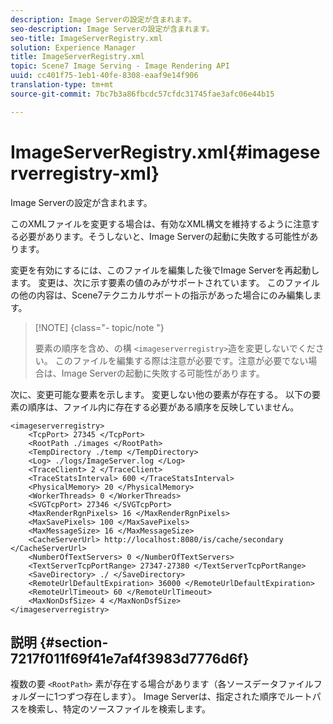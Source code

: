 ```yaml
---
description: Image Serverの設定が含まれます。
seo-description: Image Serverの設定が含まれます。
seo-title: ImageServerRegistry.xml
solution: Experience Manager
title: ImageServerRegistry.xml
topic: Scene7 Image Serving - Image Rendering API
uuid: cc401f75-1eb1-40fe-8308-eaaf9e14f906
translation-type: tm+mt
source-git-commit: 7bc7b3a86fbcdc57cfdc31745fae3afc06e44b15

---
```



# ImageServerRegistry.xml{#imageserverregistry-xml}

Image Serverの設定が含まれます。

このXMLファイルを変更する場合は、有効なXML構文を維持するように注意する必要があります。そうしないと、Image Serverの起動に失敗する可能性があります。

変更を有効にするには、このファイルを編集した後でImage Serverを再起動します。 変更は、次に示す要素の値のみがサポートされています。 このファイルの他の内容は、Scene7テクニカルサポートの指示があった場合にのみ編集します。

>[!NOTE] {class=&quot;- topic/note &quot;}
>
>要素の順序を含め、の構 `<imageserverregistry>`造を変更しないでください。 このファイルを編集する際は注意が必要です。注意が必要でない場合は、Image Serverの起動に失敗する可能性があります。

次に、変更可能な要素を示します。 変更しない他の要素が存在する。 以下の要素の順序は、ファイル内に存在する必要がある順序を反映していません。

```
<imageserverregistry>
    <TcpPort> 27345 </TcpPort>    
    <RootPath ./images </RootPath>
    <TempDirectory ./temp </TempDirectory>
    <Log> ./logs/ImageServer.log </Log>
    <TraceClient> 2 </TraceClient>
    <TraceStatsInterval> 600 </TraceStatsInterval>
    <PhysicalMemory> 20 </PhysicalMemory>
    <WorkerThreads> 0 </WorkerThreads>
    <SVGTcpPort> 27346 </SVGTcpPort>
    <MaxRenderRgnPixels> 16 </MaxRenderRgnPixels>
    <MaxSavePixels> 100 </MaxSavePixels>
    <MaxMessageSize> 16 </MaxMessageSize>
    <CacheServerUrl> http://localhost:8080/is/cache/secondary </CacheServerUrl>
    <NumberOfTextServers> 0 </NumberOfTextServers>
    <TextServerTcpPortRange> 27347-27380 </TextServerTcpPortRange>
    <SaveDirectory> ./ </SaveDirectory>
    <RemoteUrlDefaultExpiration> 36000 </RemoteUrlDefaultExpiration>
    <RemoteUrlTimeout> 60 </RemoteUrlTimeout>
    <MaxNonDsfSize> 4 </MaxNonDsfSize>
</imageserverregistry>
```

## 説明 {#section-7217f011f69f41e7af4f3983d7776d6f}

複数の要 `<RootPath>` 素が存在する場合があります（各ソースデータファイルフォルダーに1つずつ存在します）。 Image Serverは、指定された順序でルートパスを検索し、特定のソースファイルを検索します。
